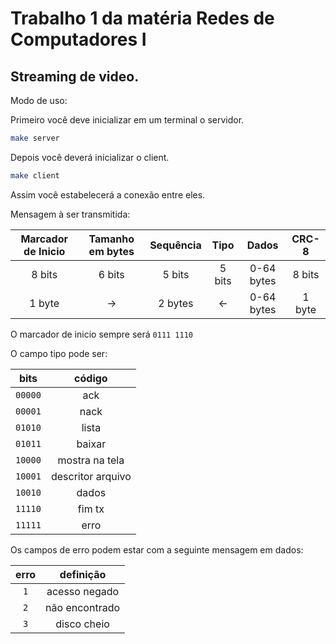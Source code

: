 # Trabalho 1 da matéria Redes de Computadores I

## Streaming de video.

Modo de uso:


Primeiro você deve inicializar em um terminal o servidor.
```bash
make server
```

Depois você deverá inicializar o client.
```bash
make client
```

Assim você estabelecerá a conexão entre eles.


Mensagem à ser transmitida:

| Marcador de Inicio | Tamanho em bytes | Sequência | Tipo | Dados | CRC-8 |
|:------------------:|:----------------:|:---------:|:----:|:-----:|:-----:|
| 8 bits             | 6 bits           | 5 bits    | 5 bits| 0-64 bytes | 8 bits |
| 1 byte             |        ->        | 2 bytes   |  <-   | 0-64 bytes | 1 byte |


O marcador de inicio sempre será `0111 1110`

O campo tipo pode ser:

| bits | código |
|:----------:|:---:|
|`00000` | ack|
|`00001` | nack|
|`01010` | lista|
|`01011` | baixar|
|`10000` | mostra na tela|
|`10001` | descritor arquivo|
|`10010` | dados |
|`11110` | fim tx |
|`11111` | erro|

Os campos de erro podem estar com a seguinte mensagem em dados:

| erro |  definição |
|:----:|:----------:|
| `1` | acesso negado |
| `2` | não encontrado|
| `3` | disco cheio   |
